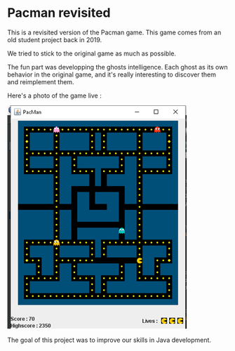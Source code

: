 # Pacman revisited

This is a revisited version of the Pacman game. This game comes from an old student project back in 2019.

We tried to stick to the original game as much as possible.

The fun part was developping the ghosts intelligence. Each ghost as its own behavior in the original game, and it's really interesting to discover them and reimplement them.

Here's a photo of the game live : 

![Game live photo](Images/game_live.png)

The goal of this project was to improve our skills in Java development.
